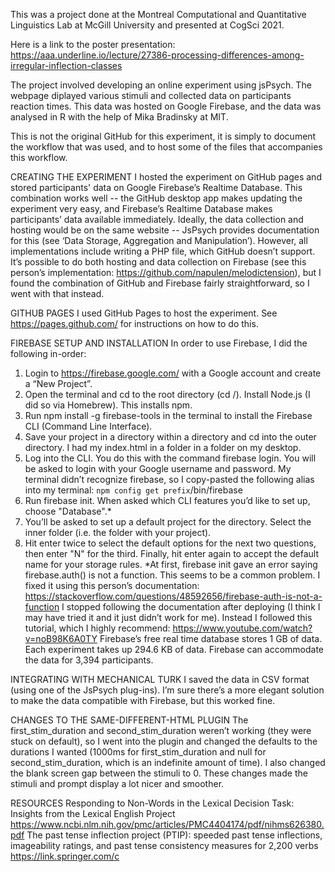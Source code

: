 This was a project done at the Montreal Computational and Quantitative Linguistics Lab at McGill University and presented at CogSci 2021. 

Here is a link to the poster presentation:
https://aaa.underline.io/lecture/27386-processing-differences-among-irregular-inflection-classes

The project involved developing an online experiment using jsPsych. The webpage diplayed various stimuli and collected data on participants reaction times. This data was hosted on Google Firebase, and the data was analysed in R with the help of Mika Bradinsky at MIT. 

This is not the original GitHub for this experiment, it is simply to document the workflow that was used, and to host some of the files that accompanies this workflow.

CREATING THE EXPERIMENT
I hosted the experiment on GitHub pages and stored participants' data on Google
Firebase’s Realtime Database. This combination works well -- the GitHub desktop app makes
updating the experiment very easy, and Firebase’s Realtime Database makes participants’ data
available immediately.
Ideally, the data collection and hosting would be on the same website -- JsPsych provides
documentation for this (see ‘Data Storage, Aggregation and Manipulation’). However, all
implementations include writing a PHP file, which GitHub doesn’t support. It’s possible to do
both hosting and data collection on Firebase (see this person’s implementation:
https://github.com/napulen/melodictension), but I found the combination of GitHub and Firebase
fairly straightforward, so I went with that instead.

GITHUB PAGES
I used GitHub Pages to host the experiment. See https://pages.github.com/ for
instructions on how to do this.

FIREBASE SETUP AND INSTALLATION
In order to use Firebase, I did the following in-order:
1. Login to https://firebase.google.com/ with a Google account and create a “New Project”.
2. Open the terminal and cd to the root directory (cd /). Install Node.js (I did so via
Homebrew). This installs npm.
3. Run npm install -g firebase-tools in the terminal to install the Firebase CLI (Command
Line Interface).
4. Save your project in a directory within a directory and cd into the outer directory. I had
my index.html in a folder in a folder on my desktop.
5. Log into the CLI. You do this with the command firebase login. You will be asked to
login with your Google username and password. My terminal didn’t recognize firebase,
so I copy-pasted the following alias into my terminal: `npm config get
prefix`/bin/firebase
6. Run firebase init. When asked which CLI features you’d like to set up, choose
"Database".*
7. You’ll be asked to set up a default project for the directory. Select the inner folder (i.e.
the folder with your project).
8. Hit enter twice to select the default options for the next two questions, then enter "N" for
the third. Finally, hit enter again to accept the default name for your storage rules.
*At first, firebase init gave an error saying firebase.auth() is not a function. This seems to
be a common problem. I fixed it using this person’s documentation:
https://stackoverflow.com/questions/48592656/firebase-auth-is-not-a-function
I stopped following the documentation after deploying (I think I may have tried it and it
just didn’t work for me). Instead I followed this tutorial, which I highly recommend:
https://www.youtube.com/watch?v=noB98K6A0TY
Firebase’s free real time database stores 1 GB of data. Each experiment takes up 294.6
KB of data. Firebase can accommodate the data for 3,394 participants.

INTEGRATING WITH MECHANICAL TURK
I saved the data in CSV format (using one of the JsPsych plug-ins). I’m sure there’s a
more elegant solution to make the data compatible with Firebase, but this worked fine.

CHANGES TO THE SAME-DIFFERENT-HTML PLUGIN
The first_stim_duration and second_stim_duration weren’t working (they were stuck on default),
so I went into the plugin and changed the defaults to the durations I wanted (1000ms for
first_stim_duration and null for second_stim_duration, which is an indefinite amount of time). I
also changed the blank screen gap between the stimuli to 0. These changes made the stimuli and
prompt display a lot nicer and smoother.

RESOURCES
Responding to Non-Words in the Lexical Decision Task: Insights from the Lexical English
Project
https://www.ncbi.nlm.nih.gov/pmc/articles/PMC4404174/pdf/nihms626380.pdf
The past tense inflection project (PTIP): speeded past tense inflections, imageability ratings, and
past tense consistency measures for 2,200 verbs
https://link.springer.com/c
